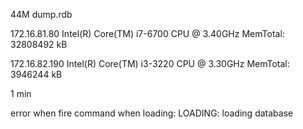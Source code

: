 44M dump.rdb

172.16.81.80 
Intel(R) Core(TM) i7-6700 CPU @ 3.40GHz 
MemTotal:       32808492 kB

172.16.82.190
Intel(R) Core(TM) i3-3220 CPU @ 3.30GHz
MemTotal:        3946244 kB

1 min

error when fire command when loading:
LOADING: loading database